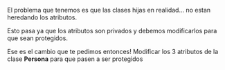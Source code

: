 El problema que tenemos es que las clases hijas en realidad... no estan heredando los atributos.

Esto pasa ya que los atributos son privados y debemos modificarlos para que sean protegidos.

Ese es el cambio que te pedimos entonces! Modificar los 3 atributos de la clase **Persona** para que pasen a ser protegidos